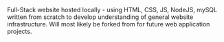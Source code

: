 Full-Stack website hosted locally - using HTML, CSS, JS, NodeJS, mySQL written from scratch to develop understanding of general website infrastructure. Will most likely be forked from for future web application projects.
